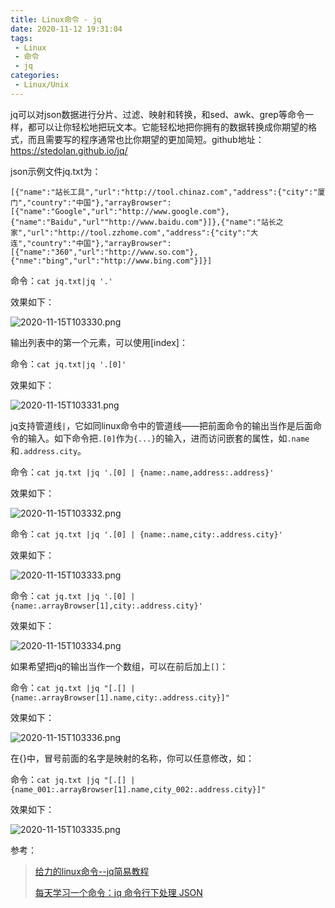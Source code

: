 ```yaml
---
title: Linux命令 - jq
date: 2020-11-12 19:31:04
tags:
 - Linux
 - 命令
 - jq
categories:
 - Linux/Unix
---
```


jq可以对json数据进行分片、过滤、映射和转换，和sed、awk、grep等命令一样，都可以让你轻松地把玩文本。它能轻松地把你拥有的数据转换成你期望的格式，而且需要写的程序通常也比你期望的更加简短。github地址：https://stedolan.github.io/jq/

json示例文件jq.txt为：

```
[{"name":"站长工具","url":"http://tool.chinaz.com","address":{"city":"厦门","country":"中国"},"arrayBrowser":[{"name":"Google","url":"http://www.google.com"},{"name":"Baidu","url""http://www.baidu.com"}]},{"name":"站长之家","url":"http://tool.zzhome.com","address":{"city":"大连","country":"中国"},"arrayBrowser":[{"name":"360","url":"http://www.so.com"},{"nme":"bing","url":"http://www.bing.com"}]}]
```

命令：`cat jq.txt|jq '.'`

效果如下：

![2020-11-15T103330.png](/images/2020-11-15T103330.png)



输出列表中的第一个元素，可以使用[index]：

命令：`cat jq.txt|jq '.[0]'`

效果如下：

![2020-11-15T103331.png](/images/2020-11-15T103331.png)



jq支持管道线`|`，它如同linux命令中的管道线——把前面命令的输出当作是后面命令的输入。如下命令把`.[0]`作为`{...}`的输入，进而访问嵌套的属性，如`.name`和`.address.city`。

命令：`cat jq.txt |jq '.[0] | {name:.name,address:.address}'`

效果如下：

![2020-11-15T103332.png](/images/2020-11-15T103332.png)

命令：`cat jq.txt |jq '.[0] | {name:.name,city:.address.city}'`

效果如下：

![2020-11-15T103333.png](/images/2020-11-15T103333.png)

命令：`cat jq.txt |jq '.[0] | {name:.arrayBrowser[1],city:.address.city}'`

效果如下：

![2020-11-15T103334.png](/images/2020-11-15T103334.png)



如果希望把jq的输出当作一个数组，可以在前后加上`[]`：

命令：`cat jq.txt |jq "[.[] |{name:.arrayBrowser[1].name,city:.address.city}]"`

效果如下：

![2020-11-15T103336.png](/images/2020-11-15T103336.png)



在{}中，冒号前面的名字是映射的名称，你可以任意修改，如： 

命令：`cat jq.txt |jq "[.[] |{name_001:.arrayBrowser[1].name,city_002:.address.city}]"`

效果如下：

![2020-11-15T103335.png](/images/2020-11-15T103335.png)





参考：

> [给力的linux命令--jq简易教程](https://www.jianshu.com/p/6de3cfdbdb0e)
>
> [每天学习一个命令：jq 命令行下处理 JSON](http://einverne.github.io/post/2018/12/jq-command-line-json-processor.html)



